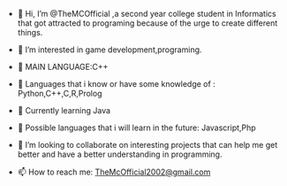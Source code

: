 - 👋 Hi, I’m @TheMCOfficial ,a second year college student in Informatics that got attracted to programing because of the urge to create different things.

- 👀 I’m interested in game development,programing.

- 🌱 MAIN LANGUAGE:C++

- 🌱 Languages that i know or have some knowledge of : Python,C++,C,R,Prolog
- 🌱 Currently learning Java 
- 🌱 Possible languages that i will learn in the future: Javascript,Php

- 💞️ I’m looking to collaborate on interesting projects that can help me get better and have a better understanding in programming.

- 📫 How to reach me: TheMcOfficial2002@gmail.com


<!---
TheMCOfficial/TheMCOfficial is a ✨ special ✨ repository because its `README.md` (this file) appears on your GitHub profile.
You can click the Preview link to take a look at your changes.
--->

